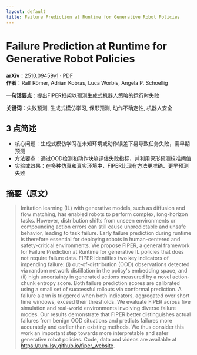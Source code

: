 ```yaml
---
layout: default
title: Failure Prediction at Runtime for Generative Robot Policies
---
```


# Failure Prediction at Runtime for Generative Robot Policies
**arXiv**：[2510.09459v1](https://arxiv.org/abs/2510.09459) · [PDF](https://arxiv.org/pdf/2510.09459.pdf)  
**作者**：Ralf Römer, Adrian Kobras, Luca Worbis, Angela P. Schoellig  

**一句话要点**：提出FIPER框架以预测生成式机器人策略的运行时失败

**关键词**：失败预测, 生成式模仿学习, 保形预测, 动作不确定性, 机器人安全

## 3 点简述
- 核心问题：生成式模仿学习在未知环境或动作误差下易导致任务失败，需早期预测
- 方法要点：通过OOD检测和动作块熵评估失败指标，并利用保形预测校准阈值
- 实验或效果：在多种仿真和真实环境中，FIPER比现有方法更准确、更早预测失败

## 摘要（原文）

> Imitation learning (IL) with generative models, such as diffusion and flow
> matching, has enabled robots to perform complex, long-horizon tasks. However,
> distribution shifts from unseen environments or compounding action errors can
> still cause unpredictable and unsafe behavior, leading to task failure. Early
> failure prediction during runtime is therefore essential for deploying robots
> in human-centered and safety-critical environments. We propose FIPER, a general
> framework for Failure Prediction at Runtime for generative IL policies that
> does not require failure data. FIPER identifies two key indicators of impending
> failure: (i) out-of-distribution (OOD) observations detected via random network
> distillation in the policy's embedding space, and (ii) high uncertainty in
> generated actions measured by a novel action-chunk entropy score. Both failure
> prediction scores are calibrated using a small set of successful rollouts via
> conformal prediction. A failure alarm is triggered when both indicators,
> aggregated over short time windows, exceed their thresholds. We evaluate FIPER
> across five simulation and real-world environments involving diverse failure
> modes. Our results demonstrate that FIPER better distinguishes actual failures
> from benign OOD situations and predicts failures more accurately and earlier
> than existing methods. We thus consider this work an important step towards
> more interpretable and safer generative robot policies. Code, data and videos
> are available at https://tum-lsy.github.io/fiper_website.

